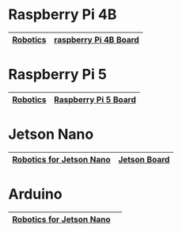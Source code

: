 
#  Raspberry Pi 4B

| [Robotics](./raspberrypi/raspberrypi_4b_robotics.html ) | [raspberry Pi 4B Board](https://www.hiwonder.com) |
|-------------------------------------------------------|---------------------------------------------------|


#  Raspberry Pi 5

| [Robotics](./raspberrypi/raspberrypi_5_robotics.html ) | [Raspberry Pi 5 Board](https://www.hiwonder.com ) |
|--------------------------------------------------------|-------------------------------------------------------------------------------------|


#  Jetson Nano

| **[Robotics for Jetson Nano](https://www.hiwonder.com)** | **[Jetson Board](https://www.hiwonder.com)** |
| ------------------------------------------------------------ | ------------------------------------------------------------ |


#  Arduino

| **[Robotics for Jetson Nano](./arduino/index.html)** |  |
|----------------------------------------------------|---------|